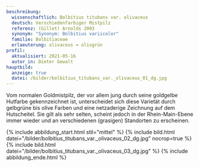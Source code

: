 ```yaml
---
beschreibung:
  wissenschaftlich: Bolbitius titubans var. olivaceus
  deutsch: Verschiedenfarbiger Mistpilz
  referenz: (Gillet) Arnolds 2003
  synonym: "Synonym: Bolbitius variicolor"
  familie: Bolbitiaceae
  erlaeuterung: olivaceus = olivgrün
profil:
  aktualisiert: 2021-05-16
  autor_in: Dieter Gewalt
hauptbild:
  anzeige: true
  datei: /bilder/bolbitius_titubans_var._olivaceus_01_dg.jpg
---
```

Vom normalen Goldmistpilz, der vor allem jung durch seine goldgelbe Hutfarbe gekennzeichnet ist, unterscheidet sich diese Varietät durch gelbgrüne bis olive Farben und eine netzaderige Zeichnung auf dem Hutscheitel. Sie gilt als sehr selten, scheint jedoch in der Rhein-Main-Ebene immer wieder und an verschiedenen (grasigen) Standorten zu erscheinen. 

{% include abbildung_start.html stil="mittel" %}
{% include bild.html datei="/bilder/bolbitius_titubans_var._olivaceus_02_dg.jpg" nocrop=true %}
{% include bild.html datei="/bilder/bolbitius_titubans_var._olivaceus_03_dg.jpg" %}
{% include abbildung_ende.html %}